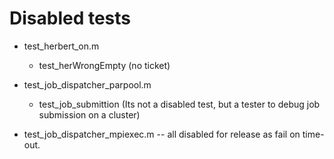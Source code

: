 # Disabled tests

- test_herbert_on.m
  - test_herWrongEmpty (no ticket)

- test_job_dispatcher_parpool.m
  - test_job_submittion (Its not a disabled test, but a tester to debug job submission on a cluster)

- test_job_dispatcher_mpiexec.m 
  -- all disabled for release as fail on time-out.

